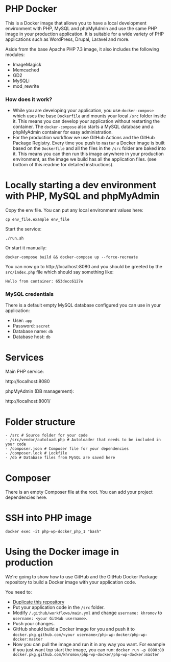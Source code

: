 # PHP Docker

This is a Docker image that allows you to have a local development environment with PHP, MySQL and phpMyAdmin and use the same PHP image in your production application. It is suitable for a wide variety of PHP applications such as WordPress, Drupal, Laravel and more.

Aside from the base Apache PHP 7.3 image, it also includes the following modules:

* ImageMagick
* Memcached
* GD2
* MySQLi
* mod_rewrite


### How does it work?

* While you are developing your application, you use `docker-compose` which uses the base `Dockerfile` and mounts your local `/src` folder inside it. This means you can develop your application without restarting the container. The `docker-compose` also starts a MySQL database and a phpMyAdmin container for easy administration.
* For the production workflow we use GitHub Actions and the GitHub Package Registry. Every time you push to `master` a Docker image is built based on the `Dockerfile` and all the files in the `/src` folder are baked into it. This means you can then run this image anywhere in your production environment, as the image we build has all the application files. (see bottom of this readme for detailed instructions).

# Locally starting a dev environment with PHP, MySQL and phpMyAdmin

Copy the env file. You can put any local environment values here:

```
cp env_file.example env_file
```

Start the service:

```
./run.sh
```

Or start it manually:

```
docker-compose build && docker-compose up --force-recreate
```

You can now go to http://localhost:8080 and you should be greeted by the `src/index.php` file which should say something like:

```
Hello from container: 653decc6127e
```

### MySQL credentials 
There is a default empty MySQL database configured you can use in your application:

* User: `app`
* Password: `secret`
* Database name: `db`
* Database host: `db`

# Services

Main PHP service:

http://localhost:8080

phpMyAdmin (DB management):

http://localhost:8001/

# Folder structure

```
- /src # Source folder for your code
- /src/vendor/autoload.php # Autoloader that needs to be included in your code
- /composer.json # Composer file for your dependencies
- /composer.lock # Lockfile
- /db # Database files from MySQL are saved here
```

# Composer

There is an empty Composer file at the root. You can add your project dependencies here.

# SSH into PHP image

```
docker exec -it php-wp-docker_php_1 "bash"
```

# Using the Docker image in production

We're going to show how to use GitHub and the GitHub Docker Package repository to build a Docker image with your application code. 

You need to:
* [Duplicate this repository](https://help.github.com/en/github/creating-cloning-and-archiving-repositories/duplicating-a-repository)
* Put your application code in the `/src` folder.
* Modify `/.github/workflows/main.yml` and change `username: khromov` to `username: <your GitHub username>`.
* Push your changes.
* GitHub should build a Docker image for you and push it to `docker.pkg.github.com/<your username>/php-wp-docker/php-wp-docker:master`
* Now you can pull the image and run it in any way you want. For example if you just want top start the image, you can run: `docker run -p 8080:80 docker.pkg.github.com/khromov/php-wp-docker/php-wp-docker:master`